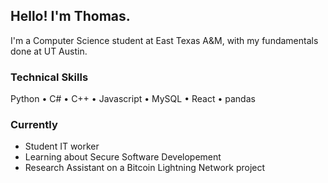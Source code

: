 ## Hello! I'm Thomas.
I'm a Computer Science student at East Texas A&M, with my fundamentals done at UT Austin.

### Technical Skills
Python • C# • C++ • Javascript • MySQL • React • pandas

### Currently
- Student IT worker
- Learning about Secure Software Developement
- Research Assistant on a Bitcoin Lightning Network project
